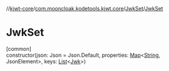 //[kjwt-core](../../../index.md)/[com.mooncloak.kodetools.kjwt.core](../index.md)/[JwkSet](index.md)/[JwkSet](-jwk-set.md)

# JwkSet

[common]\
constructor(json: Json = Json.Default, properties: [Map](https://kotlinlang.org/api/latest/jvm/stdlib/kotlin.collections/-map/index.html)&lt;[String](https://kotlinlang.org/api/latest/jvm/stdlib/kotlin/-string/index.html), JsonElement&gt;, keys: [List](https://kotlinlang.org/api/latest/jvm/stdlib/kotlin.collections/-list/index.html)&lt;[Jwk](../../com.mooncloak.kodetools.kjwt.core.key/-jwk/index.md)&gt;)
